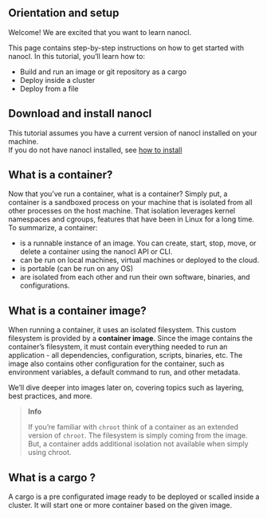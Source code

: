 ## Orientation and setup

Welcome! We are excited that you want to learn nanocl.

This page contains step-by-step instructions on how to get started with nanocl. In this tutorial, you’ll learn how to:

* Build and run an image or git repository as a cargo
* Deploy inside a cluster
* Deploy from a file

## Download and install nanocl

This tutorial assumes you have a current version of nanocl installed on your machine.</br>
If you do not have nanocl installed, see [how to install](/guides/installation)

## What is a container?

Now that you’ve run a container, what is a container? Simply put, a container is a sandboxed process on your machine that is isolated from all other processes on the host machine. That isolation leverages kernel namespaces and cgroups, features that have been in Linux for a long time.
To summarize, a container:

- is a runnable instance of an image. You can create, start, stop, move, or delete a container using the nanocl API or CLI.
- can be run on local machines, virtual machines or deployed to the cloud.
- is portable (can be run on any OS)
- are isolated from each other and run their own software, binaries, and configurations.

## What is a container image?

When running a container, it uses an isolated filesystem. This custom filesystem is provided by a **container image**. Since the image contains the container’s filesystem, it must contain everything needed to run an application - all dependencies, configuration, scripts, binaries, etc. The image also contains other configuration for the container, such as environment variables, a default command to run, and other metadata.

We’ll dive deeper into images later on, covering topics such as layering, best practices, and more.

> **Info**
>
> If you’re familiar with <code class="plaintext">chroot</code> think of a container as an extended version of <code class="plaintext">chroot</code>. The filesystem is simply coming from the image.</br> But, a container adds additional isolation not available when simply using chroot.</p>

## What is a cargo ?

A cargo is a pre configurated image ready to be deployed or scalled inside a cluster.
It will start one or more container based on the given image.
